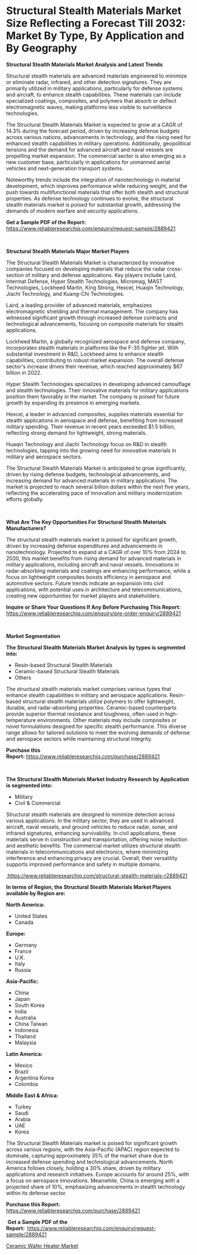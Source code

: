 <p><h1>Structural Stealth Materials Market Size Reflecting a Forecast Till 2032: Market By Type, By Application and By Geography</h1></p><p><strong>Structural Stealth Materials Market Analysis and Latest Trends</strong></p>
<p><p>Structural stealth materials are advanced materials engineered to minimize or eliminate radar, infrared, and other detection signatures. They are primarily utilized in military applications, particularly for defense systems and aircraft, to enhance stealth capabilities. These materials can include specialized coatings, composites, and polymers that absorb or deflect electromagnetic waves, making platforms less visible to surveillance technologies.</p><p>The Structural Stealth Materials Market is expected to grow at a CAGR of 14.3% during the forecast period, driven by increasing defense budgets across various nations, advancements in technology, and the rising need for enhanced stealth capabilities in military operations. Additionally, geopolitical tensions and the demand for advanced aircraft and naval vessels are propelling market expansion. The commercial sector is also emerging as a new customer base, particularly in applications for unmanned aerial vehicles and next-generation transport systems.</p><p>Noteworthy trends include the integration of nanotechnology in material development, which improves performance while reducing weight, and the push towards multifunctional materials that offer both stealth and structural properties. As defense technology continues to evolve, the structural stealth materials market is poised for substantial growth, addressing the demands of modern warfare and security applications.</p></p>
<p><strong>Get a Sample PDF of the Report:&nbsp;</strong> <a href="https://www.reliableresearchiq.com/enquiry/request-sample/2889421?utm_campaign=2265&utm_medium=2&utm_source=Github&utm_content=ia&utm_term=14032025&utm_id=structural-stealth-materials">https://www.reliableresearchiq.com/enquiry/request-sample/2889421</a></p>
<p>&nbsp;</p>
<p><strong>Structural Stealth Materials Major Market Players</strong></p>
<p><p>The Structural Stealth Materials Market is characterized by innovative companies focused on developing materials that reduce the radar cross-section of military and defense applications. Key players include Laird, Intermat Defense, Hyper Stealth Technologies, Micromag, MAST Technologies, Lockheed Martin, King Strong, Hexcel, Huaqin Technology, Jiachi Technology, and Kuang-Chi Technologies.</p><p>Laird, a leading provider of advanced materials, emphasizes electromagnetic shielding and thermal management. The company has witnessed significant growth through increased defense contracts and technological advancements, focusing on composite materials for stealth applications.</p><p>Lockheed Martin, a globally recognized aerospace and defense company, incorporates stealth materials in platforms like the F-35 fighter jet. With substantial investment in R&D, Lockheed aims to enhance stealth capabilities, contributing to robust market expansion. The overall defense sector's increase drives their revenue, which reached approximately $67 billion in 2022.</p><p>Hyper Stealth Technologies specializes in developing advanced camouflage and stealth technologies. Their innovative materials for military applications position them favorably in the market. The company is poised for future growth by expanding its presence in emerging markets.</p><p>Hexcel, a leader in advanced composites, supplies materials essential for stealth applications in aerospace and defense, benefiting from increased military spending. Their revenue in recent years exceeded $1.5 billion, reflecting strong demand for lightweight, strong materials.</p><p>Huaqin Technology and Jiachi Technology focus on R&D in stealth technologies, tapping into the growing need for innovative materials in military and aerospace sectors.</p><p>The Structural Stealth Materials Market is anticipated to grow significantly, driven by rising defense budgets, technological advancements, and increasing demand for advanced materials in military applications. The market is projected to reach several billion dollars within the next five years, reflecting the accelerating pace of innovation and military modernization efforts globally.</p></p>
<p>&nbsp;</p>
<p><strong>What Are The Key Opportunities For Structural Stealth Materials Manufacturers?</strong></p>
<p><p>The structural stealth materials market is poised for significant growth, driven by increasing defense expenditures and advancements in nanotechnology. Projected to expand at a CAGR of over 10% from 2024 to 2030, this market benefits from rising demand for advanced materials in military applications, including aircraft and naval vessels. Innovations in radar-absorbing materials and coatings are enhancing performance, while a focus on lightweight composites boosts efficiency in aerospace and automotive sectors. Future trends indicate an expansion into civil applications, with potential uses in architecture and telecommunications, creating new opportunities for market players and stakeholders.</p></p>
<p><strong>Inquire or Share Your Questions If Any Before Purchasing This Report:</strong> <a href="https://www.reliableresearchiq.com/enquiry/pre-order-enquiry/2889421?utm_campaign=2265&utm_medium=2&utm_source=Github&utm_content=ia&utm_term=14032025&utm_id=structural-stealth-materials">https://www.reliableresearchiq.com/enquiry/pre-order-enquiry/2889421</a></p>
<p>&nbsp;</p>
<p><strong>Market Segmentation</strong></p>
<p><strong>The Structural Stealth Materials Market Analysis by types is segmented into:</strong></p>
<p><ul><li> Resin-based Structural Stealth Materials</li><li>Ceramic-based Structural Stealth Materials</li><li>Others </li></ul></p>
<p><p>The structural stealth materials market comprises various types that enhance stealth capabilities in military and aerospace applications. Resin-based structural stealth materials utilize polymers to offer lightweight, durable, and radar-absorbing properties. Ceramic-based counterparts provide superior thermal resistance and toughness, often used in high-temperature environments. Other materials may include composites or novel formulations designed for specific stealth performance. This diverse range allows for tailored solutions to meet the evolving demands of defense and aerospace sectors while maintaining structural integrity.</p></p>
<p><strong>Purchase this Report:&nbsp;</strong><a href="https://www.reliableresearchiq.com/purchase/2889421?utm_campaign=2265&utm_medium=2&utm_source=Github&utm_content=ia&utm_term=14032025&utm_id=structural-stealth-materials">https://www.reliableresearchiq.com/purchase/2889421</a></p>
<p>&nbsp;</p>
<p><strong>The Structural Stealth Materials Market Industry Research by Application is segmented into:</strong></p>
<p><ul><li> Military</li><li>Civil & Commercial </li></ul></p>
<p><p>Structural stealth materials are designed to minimize detection across various applications. In the military sector, they are used in advanced aircraft, naval vessels, and ground vehicles to reduce radar, sonar, and infrared signatures, enhancing survivability. In civil applications, these materials serve in construction and transportation, offering noise reduction and aesthetic benefits. The commercial market utilizes structural stealth materials in telecommunications and electronics, where minimizing interference and enhancing privacy are crucial. Overall, their versatility supports improved performance and safety in multiple domains.</p></p>
<p><a href="https://www.reliableresearchiq.com/structural-stealth-materials-r2889421?utm_campaign=2265&utm_medium=2&utm_source=Github&utm_content=ia&utm_term=14032025&utm_id=structural-stealth-materials">&nbsp;https://www.reliableresearchiq.com/structural-stealth-materials-r2889421</a></p>
<p><strong>In terms of Region, the Structural Stealth Materials Market Players available by Region are:</strong></p>
<p>
    <p> <strong> North America: </strong>
        <ul>
            <li>United States</li>
            <li>Canada</li>
        </ul>
        </p> 
    <p> <strong> Europe: </strong>
        <ul>
            <li>Germany</li>
            <li>France</li>
            <li>U.K.</li>
            <li>Italy</li>
            <li>Russia</li>
        </ul>
        </p> 
    <p> <strong> Asia-Pacific: </strong>
        <ul>
            <li>China</li>
            <li>Japan</li>
            <li>South Korea</li>
            <li>India</li>
            <li>Australia</li>
            <li>China Taiwan</li>
            <li>Indonesia</li>
            <li>Thailand</li>
            <li>Malaysia</li>
        </ul>
        </p> 
    <p> <strong> Latin America: </strong>
        <ul>
            <li>Mexico</li>
            <li>Brazil</li>
            <li>Argentina Korea</li>
            <li>Colombia</li>
        </ul>
        </p> 
    <p> <strong> Middle East & Africa: </strong>
        <ul>
            <li>Turkey</li>
            <li>Saudi</li>
            <li>Arabia</li>
            <li>UAE</li>
            <li>Korea</li>
        </ul>
    </p>
    </p>
<p><p>The Structural Stealth Materials market is poised for significant growth across various regions, with the Asia-Pacific (APAC) region expected to dominate, capturing approximately 35% of the market share due to increased defense spending and technological advancements. North America follows closely, holding a 30% share, driven by military applications and research initiatives. Europe accounts for around 25%, with a focus on aerospace innovations. Meanwhile, China is emerging with a projected share of 10%, emphasizing advancements in stealth technology within its defense sector.</p></p>
<p><strong>Purchase this Report: </strong><a href="https://www.reliableresearchiq.com/purchase/2889421?utm_campaign=2265&utm_medium=2&utm_source=Github&utm_content=ia&utm_term=14032025&utm_id=structural-stealth-materials">https://www.reliableresearchiq.com/purchase/2889421</a></p>
<p>&nbsp;<strong>Get a Sample PDF of the Report:&nbsp;&nbsp;</strong><a href="https://www.reliableresearchiq.com/enquiry/request-sample/2889421?utm_campaign=2265&utm_medium=2&utm_source=Github&utm_content=ia&utm_term=14032025&utm_id=structural-stealth-materials">https://www.reliableresearchiq.com/enquiry/request-sample/2889421</a></p>
<p><strong></strong></p>
<p><p><a href="https://github.com/MariaWashington76/Market-Research-Report-List-2/blob/main/ceramic-wafer-heater-market.md?utm_campaign=2265&utm_medium=2&utm_source=Github&utm_content=ia&utm_term=14032025&utm_id=structural-stealth-materials">Ceramic Wafer Heater Market</a></p></p>